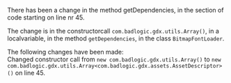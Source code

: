 There has been a change in the method getDependencies, in the section of code starting on line nr 45.
  
The change is in the constructorcall ```com.badlogic.gdx.utils.Array()```, in a localvariable, in the method ```getDependencies```, in the class ```BitmapFontLoader```.
  
The following changes have been made:  
Changed constructor call from ```new com.badlogic.gdx.utils.Array()``` to ```new com.badlogic.gdx.utils.Array<com.badlogic.gdx.assets.AssetDescriptor>()``` on line 45.  
